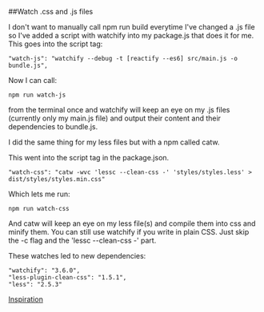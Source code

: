 ##Watch .css and .js files

I don't want to manually call npm run build everytime I've changed a .js file so I've added a script with watchify into my package.js that does it for me. This goes into the script tag:
    
    "watch-js": "watchify --debug -t [reactify --es6] src/main.js -o bundle.js",

Now I can call:
    
    npm run watch-js 

from the terminal once and watchify will keep an eye on my .js files (currently only my main.js file) and output their content and their dependencies to bundle.js.

I did the same thing for my less files but with a npm called catw. 

This went into the script tag in the package.json.

    "watch-css": "catw -wvc 'lessc --clean-css -' 'styles/styles.less' > dist/styles/styles.min.css"
    
Which lets me run:

    npm run watch-css

And catw will keep an eye on my less file(s) and compile them into css and minify them. You can still use watchify if you write in plain CSS. Just skip the -c flag and the 'lessc --clean-css -' part.

These watches led to new dependencies:

    "watchify": "3.6.0",
    "less-plugin-clean-css": "1.5.1",
    "less": "2.5.3"

[Inspiration](https://gist.github.com/substack/7819530)